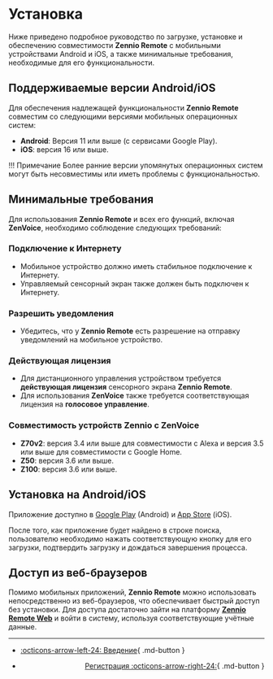# Установка

Ниже приведено подробное руководство по загрузке, установке и обеспечению совместимости **Zennio Remote** с мобильными устройствами Android и iOS, а также минимальные требования, необходимые для его функциональности.

## Поддерживаемые версии Android/iOS

Для обеспечения надлежащей функциональности **Zennio Remote** совместим со следующими версиями мобильных операционных систем:

- **Android**: Версия 11 или выше (с сервисами Google Play).
- **iOS**: версия 16 или выше.

!!! Примечание
    Более ранние версии упомянутых операционных систем могут быть несовместимы или иметь проблемы с функциональностью.

## Минимальные требования

Для использования **Zennio Remote** и всех его функций, включая **ZenVoice**, необходимо соблюдение следующих требований:

### Подключение к Интернету

- Мобильное устройство должно иметь стабильное подключение к Интернету.
- Управляемый сенсорный экран также должен быть подключен к Интернету.

### Разрешить уведомления

- Убедитесь, что у **Zennio Remote** есть разрешение на отправку уведомлений на мобильное устройство.

### Действующая лицензия

- Для дистанционного управления устройством требуется **действующая лицензия** сенсорного экрана **Zennio Remote**.
- Для использования **ZenVoice** также требуется соответствующая лицензия на **голосовое управление**.

### Совместимость устройств Zennio с ZenVoice

- **Z70v2**: версия 3.4 или выше для совместимости с Alexa и версия 3.5 или выше для совместимости с Google Home.
- **Z50**: версия 3.6 или выше.
- **Z100**: версия 3.6 или выше.

## Установка на Android/iOS

Приложение доступно в [Google Play](https://play.google.com/store/apps/details?id=com.zennio.zrcwebapp) (Android) и [App Store](https://apps.apple.com/es/app/zennio-remote/id1540558945) (iOS).

После того, как приложение будет найдено в строке поиска, пользователю необходимо нажать соответствующую кнопку для его загрузки, подтвердить загрузку и дождаться завершения процесса.

## Доступ из веб-браузеров

Помимо мобильных приложений, **Zennio Remote** можно использовать непосредственно из веб-браузеров, что обеспечивает быстрый доступ без установки. Для доступа достаточно зайти на платформу [**Zennio Remote Web**](https://web.zennioremote.com/home) и войти в систему, используя соответствующие учётные данные.

---

<div class="grid cards" markdown>

- <div class="card" style="text-align: left;">

    [:octicons-arrow-left-24: Введение](/zr-manual-ru/){ .md-button }

- <div class="card" style="text-align: right;">
    
    [Регистрация :octicons-arrow-right-24:](/zr-manual-ru/access_register/register/){ .md-button }

</div></div></div>